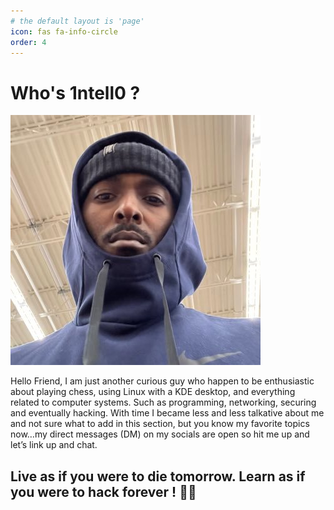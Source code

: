 ```yaml
---
# the default layout is 'page'
icon: fas fa-info-circle
order: 4
---
```

# Who's 1ntell0 ?

![image description](/Assets/Pictures/1ntell0.jpg)

Hello Friend, 
I am just another curious guy who happen to be enthusiastic about playing chess, using Linux with a KDE desktop, and everything related to computer systems. Such as programming, networking, securing and eventually hacking. With time I became less and less talkative about me and not sure what to add in this section, but you know my favorite topics now…my direct messages (DM) on my socials are open so hit me up and let’s link up and chat.

## Live as if you were to die tomorrow. Learn as if you were to hack forever ! 🏴‍☠️

